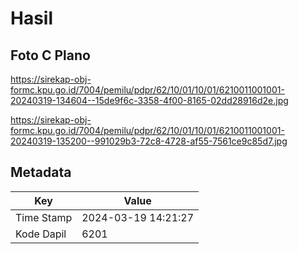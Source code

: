 # Hasil

## Foto C Plano

https://sirekap-obj-formc.kpu.go.id/7004/pemilu/pdpr/62/10/01/10/01/6210011001001-20240319-134604--15de9f6c-3358-4f00-8165-02dd28916d2e.jpg

https://sirekap-obj-formc.kpu.go.id/7004/pemilu/pdpr/62/10/01/10/01/6210011001001-20240319-135200--991029b3-72c8-4728-af55-7561ce9c85d7.jpg


## Metadata

| Key        | Value               |
| ---------- | ------------------- |
| Time Stamp | 2024-03-19 14:21:27 |
| Kode Dapil | 6201                |



